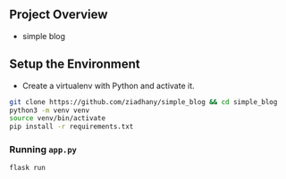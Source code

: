 ## Project Overview
* simple blog 

## Setup the Environment

* Create a virtualenv with Python and activate it.

```bash
git clone https://github.com/ziadhany/simple_blog && cd simple_blog
python3 -m venv venv
source venv/bin/activate
pip install -r requirements.txt
```

### Running `app.py`
```bash
flask run 
```